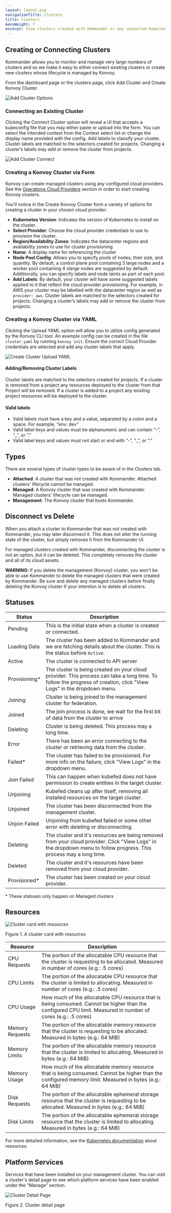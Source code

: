 ```yaml
---
layout: layout.pug
navigationTitle: Clusters
title: Clusters
menuWeight: 7
excerpt: View clusters created with Kommander or any connected Kubernetes cluster
---
```


## Creating or Connecting Clusters

Kommander allows you to monitor and manage very large numbers of clusters and so we make it easy to either connect existing clusters or create new clusters whose lifecycle is managed by Konvoy.

From the dashboard page or the clusters page, click Add Cluster and Create Konvoy Cluster.

![Add Cluster Options](../../img/add-cluster.png)

### Connecting an Existing Cluster

Clicking the Connect Cluster option will reveal a UI that accepts a kubeconfig file that you may either paste or upload into the form. You can select the intended context from the Context select list or change the display name provided with the config. Add labels to classify your cluster. Cluster labels are matched to the selectors created for projects. Changing a cluster’s labels may add or remove the cluster from projects.

![Add Cluster Connect](../../img/add-cluster-connect.png)

### Creating a Konvoy Cluster via Form

Konvoy can create managed clusters using any configured cloud providers. See the [Operations Cloud Providers](../operations/cloud-providers) section in order to start creating Konvoy clusters.

You'll notice in the Create Konvoy Cluster form a variety of options for creating a cluster in your chosen cloud provider:

- **Kubernetes Version**: Indicates the version of Kubernetes to install on the cluster.
- **Select Provider**: Choose the cloud provider credentials to use to provision the cluster.
- **Region/Availability Zones**: Indicates the datacenter regions and availability zones to use for cluster provisioning
- **Name**: A display name for referencing the cluster
- **Node Pool Config**: Allows you to specify pools of nodes, their size, and quantity. By default, a control plane pool containing 3 large nodes and a worker pool containing 4 xlarge nodes are suggested by default. Additionally, you can specify labels and node taints as part of each pool.
- **Add Labels**: By default, your cluster will have some suggested labels applied to it that reflect the cloud provider provisioning. For example, in AWS your cluster may be labelled with the datacenter region as well as `provider: aws`. Cluster labels are matched to the selectors created for projects. Changing a cluster’s labels may add or remove the cluster from projects.

### Creating a Konvoy Cluster via YAML

Clicking the Upload YAML option will allow you to utilize config generated by the Konvoy CLI tool. An example config can be created in the file `cluster.yaml` by running `konvoy init`. Ensure the correct Cloud Provider credentials are selected and add any cluster labels that apply.

![Create Cluster Upload YAML](../../img/create-cluster-yaml.png)

#### Adding/Removing Cluster Labels

Cluster labels are matched to the selectors created for projects. If a cluster is removed from a project any resources deployed to the cluster from that Project will be removed. If a cluster is added to a project any existing project resources will be deployed to the cluster.

#### Valid labels

- Valid labels must have a key and a value, separated by a colon and a space. For example, "env: dev"
- Valid label keys and values must be alphanumeric and can contain “-”, “\_”, or “.”
- Valid label keys and values must not start or end with “-”, “\_”, or “.”

## Types

There are several types of cluster types to be aware of in the Clusters tab.

- **Attached**: A cluster that was not created with Kommander. Attached clusters' lifecycle cannot be managed.
- **Managed**: A Konvoy cluster that was created with Kommander. Managed clusters' lifecycle can be managed.
- **Management**: The Konvoy cluster that hosts Kommander.

## Disconnect vs Delete

When you attach a cluster to Kommander that was not created with Kommander, you may later disconnect it. This does not alter the running state of the cluster, but simply removes it from the Kommander UI.

For managed clusters created with Kommander, disconnecting the cluster is not an option, but it can be deleted. This completely removes the cluster and all of its cloud assets.

<p class="message--warning"><strong>WARNING: </strong>
If you delete the management (Konvoy) cluster, you won't be able to use Kommander to delete the managed clusters that were created by Kommander. Be sure and delete any managed clusters before finally deleting the Konvoy cluster if your intention is to delete all clusters. 
</p>

## Statuses

| Status         | Description                                                                                                                                                         |
| -------------- | ------------------------------------------------------------------------------------------------------------------------------------------------------------------- |
| Pending        | This is the initial state when a cluster is created or connected.                                                                                                   |
| Loading Data   | The cluster has been added to Kommander and we are fetching details about the cluster. This is the status before `Active`.                                          |
| Active         | The cluster is connected to API server                                                                                                                              |
| Provisioning\* | The cluster is being created on your cloud provider. This process can take a long time. To follow the progress of creation, click "View Logs" in the dropdown menu. |
| Joining        | Cluster is being joined to the management cluster for federation.                                                                                                   |
| Joined         | The join process is done, we wait for the first bit of data from the cluster to arrive                                                                              |
| Deleting       | Cluster is being deleted. This process may a long time.                                                                                                             |
| Error          | There has been an error connecting to the cluster or retrieving data from the cluster.                                                                              |
| Failed\*       | The cluster has failed to be provisioned. For more info on the failure, click "View Logs" in the dropdown menu.                                                     |
| Join Failed    | This can happen when kubefed does not have permission to create entities in the target cluster.                                                                     |
| Unjoining      | Kubefed cleans up after itself, removing all installed resources on the target cluster.                                                                             |
| Unjoined       | The cluster has been disconnected from the management cluster.                                                                                                      |
| Unjoin Failed  | Unjoining from kubefed failed or some other error with deleting or disconnecting.                                                                                   |
| Deleting       | The cluster and it's resources are being removed from your cloud provider. Click "View Logs" in the dropdown menu to follow progress. This process may a long time. |
| Deleted        | The cluster and it's resources have been removed from your cloud provider.                                                                                          |
| Provisioned\*  | The cluster has been created on your cloud provider.                                                                                                                |

\* These statuses only happen on Managed clusters

## Resources

![Cluster card with resources](../../img/cluster-card.png)

Figure 1. A cluster card with resources

| Resource        | Description                                                                                                                                                   |
| --------------- | ------------------------------------------------------------------------------------------------------------------------------------------------------------- |
| CPU Requests    | The portion of the allocatable CPU resource that the cluster is requesting to be allocated. Measured in number of cores (e.g.: .5 cores)                      |
| CPU Limits      | The portion of the allocatable CPU resource that the cluster is limited to allocating. Measured in number of cores (e.g.: .5 cores)                           |
| CPU Usage       | How much of the allocatable CPU resource that is being consumed. Cannot be higher than the configured CPU limit. Measured in number of cores (e.g.: .5 cores) |
| Memory Requests | The portion of the allocatable memory resource that the cluster is requesting to be allocated. Measured in bytes (e.g.: 64 MiB)                               |
| Memory Limits   | The portion of the allocatable memory resource that the cluster is limited to allocating. Measured in bytes (e.g.: 64 MiB)                                    |
| Memory Usage    | How much of the allocatable memory resource that is being consumed. Cannot be higher than the configured memory limit. Measured in bytes (e.g.: 64 MiB)       |
| Disk Requests   | The portion of the allocatable ephemeral storage resource that the cluster is requesting to be allocated. Measured in bytes (e.g.: 64 MiB)                    |
| Disk Limits     | The portion of the allocatable ephemeral storage resource that the cluster is limited to allocating. Measured in bytes (e.g.: 64 MiB)                         |

For more detailed information, see the [Kubernetes documentation][k8s_resources] about resources.

## Platform Services

Services that have been installed on your management cluster. You can visit a cluster's detail page to see which platform services have been enabled under the "Manage" section.

![Cluster Detail Page](../../img/cluster-detail-page.png)

Figure 2. Cluster detail page

[k8s_resources]: https://kubernetes.io/docs/concepts/configuration/manage-compute-resources-container/
